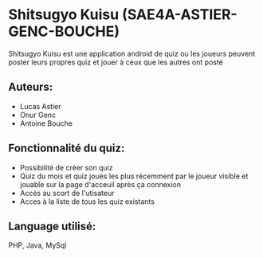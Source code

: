 # Shitsugyo Kuisu (SAE4A-ASTIER-GENC-BOUCHE)
Shitsugyo Kuisu est une application android de quiz ou les joueurs peuvent poster leurs propres quiz et jouer à ceux que les autres ont posté
## Auteurs:
  - Lucas Astier 
  - Onur Genc
  - Antoine Bouche

## Fonctionnalité du quiz:
  - Possibilité de créer son quiz
  - Quiz du mois et quiz joués les plus récemment par le joueur visible et jouable sur la page d'acceuil après ça connexion
  - Accès au scort de l'utisateur
  - Acces à la liste de tous les quiz existants
  
## Language utilisé:
  PHP, Java, MySql
  
